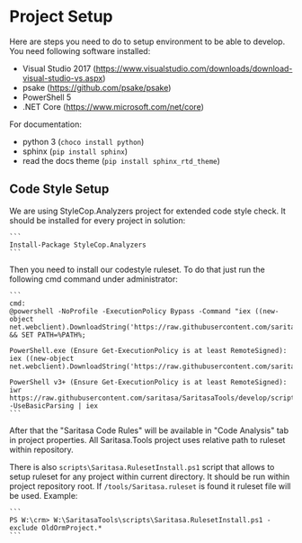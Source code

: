 Project Setup
=============

Here are steps you need to do to setup environment to be able to develop. You need following software installed:

- Visual Studio 2017 (https://www.visualstudio.com/downloads/download-visual-studio-vs.aspx)
- psake (https://github.com/psake/psake)
- PowerShell 5
- .NET Core (https://www.microsoft.com/net/core)

For documentation:

- python 3 (`choco install python`)
- sphinx (`pip install sphinx`)
- read the docs theme (`pip install sphinx_rtd_theme`)

Code Style Setup
----------------

We are using StyleCop.Analyzers project for extended code style check. It should be installed for every project in solution:

    ```
    Install-Package StyleCop.Analyzers
    ```

Then you need to install our codestyle ruleset. To do that just run the following cmd command under administrator:

    ```
    cmd:
    @powershell -NoProfile -ExecutionPolicy Bypass -Command "iex ((new-object net.webclient).DownloadString('https://raw.githubusercontent.com/saritasa/SaritasaTools/develop/scripts/Saritasa.RulesetCopy.ps1'))" && SET PATH=%PATH%;

    PowerShell.exe (Ensure Get-ExecutionPolicy is at least RemoteSigned):
    iex ((new-object net.webclient).DownloadString('https://raw.githubusercontent.com/saritasa/SaritasaTools/develop/scripts/Saritasa.RulesetCopy.ps1'))

    PowerShell v3+ (Ensure Get-ExecutionPolicy is at least RemoteSigned):
    iwr https://raw.githubusercontent.com/saritasa/SaritasaTools/develop/scripts/Saritasa.RulesetCopy.ps1 -UseBasicParsing | iex
    ```

After that the "Saritasa Code Rules" will be available in "Code Analysis" tab in project properties. All Saritasa.Tools project uses relative path to ruleset within repository.

There is also `scripts\Saritasa.RulesetInstall.ps1` script that allows to setup ruleset for any project within current directory. It should be run within project repository root. If `/tools/Saritasa.ruleset` is found it ruleset file will be used. Example:

    ```
    PS W:\crm> W:\SaritasaTools\scripts\Saritasa.RulesetInstall.ps1 -exclude OldOrmProject.*
    ```
